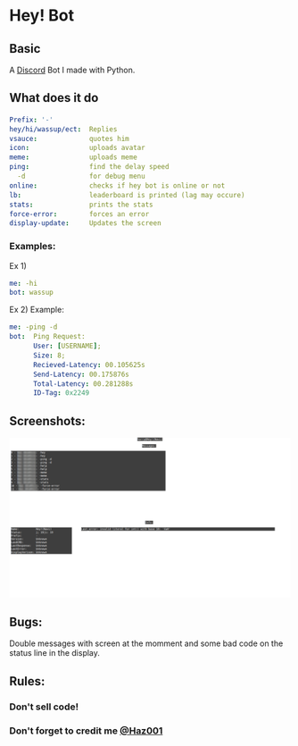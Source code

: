 # Hey! Bot
## Basic
A [Discord](http://discord.gg) Bot I made with Python.<br/>

## What does it do
```yml
Prefix: '-'
hey/hi/wassup/ect:  Replies
vsauce:             quotes him
icon:               uploads avatar
meme:               uploads meme
ping:               find the delay speed
  -d                for debug menu
online:             checks if hey bot is online or not
lb:                 leaderboard is printed (lag may occure)
stats:              prints the stats
force-error:        forces an error
display-update:     Updates the screen
```
### Examples:
Ex 1)
```yml
me: -hi
bot: wassup
```
Ex 2)
Example:
```yml
me: -ping -d
bot:  Ping Request:
      User: [USERNAME];
      Size: 8;
      Recieved-Latency: 00.105625s
      Send-Latency: 00.175876s
      Total-Latency: 00.281288s
      ID-Tag: 0x2249
```
## Screenshots:

![Screenshot 1](https://raw.githubusercontent.com/Haz001/Discord-Bot-Hey/master/screenshot1.png)
## Bugs:
Double messages with screen at the momment and some bad code on the status line in the display.

## Rules:
### Don't sell code!
### Don't forget to credit me [@Haz001](https://github.com/Haz001)
